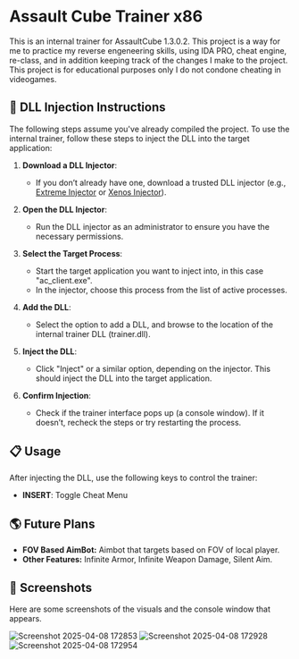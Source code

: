 # Assault Cube Trainer x86
This is an internal trainer for AssaultCube 1.3.0.2. This project is a way for me to practice my reverse engeneering 
skills, using IDA PRO, cheat engine, re-class, and in addition keeping track of the changes I make 
to the project. This project is for educational purposes only I do not condone cheating in videogames.

## 💉 DLL Injection Instructions

The following steps assume you've already compiled the project.
To use the internal trainer, follow these steps to inject the DLL into the target application:

1. **Download a DLL Injector**:
   - If you don’t already have one, download a trusted DLL injector (e.g., [Extreme Injector](https://github.com/master131/ExtremeInjector) or [Xenos Injector](https://github.com/DarthTon/Xenos)).

2. **Open the DLL Injector**:
   - Run the DLL injector as an administrator to ensure you have the necessary permissions.

3. **Select the Target Process**:
   - Start the target application you want to inject into, in this case "ac_client.exe".
   - In the injector, choose this process from the list of active processes.

4. **Add the DLL**:
   - Select the option to add a DLL, and browse to the location of the internal trainer DLL (trainer.dll).

5. **Inject the DLL**:
   - Click "Inject" or a similar option, depending on the injector. This should inject the DLL into the target application.

6. **Confirm Injection**:
   - Check if the trainer interface pops up (a console window). If it doesn’t, recheck the steps or try restarting the process.

## 📋 Usage

After injecting the DLL, use the following keys to control the trainer:

- **INSERT**: Toggle Cheat Menu

## 🌎 Future Plans
- **FOV Based AimBot:** Aimbot that targets based on FOV of local player.
- **Other Features:** Infinite Armor, Infinite Weapon Damage, Silent Aim.

## 📸 Screenshots

Here are some screenshots of the visuals and the console window that appears.

![Screenshot 2025-04-08 172853](https://github.com/user-attachments/assets/a4826820-c769-4452-9c51-75f64eb9952f)
![Screenshot 2025-04-08 172928](https://github.com/user-attachments/assets/72e4b3c1-cbd3-4d8f-9803-f9b750d3997c)
![Screenshot 2025-04-08 172954](https://github.com/user-attachments/assets/b3e48685-faf9-4a5b-a8db-34708d8e5fe1)


